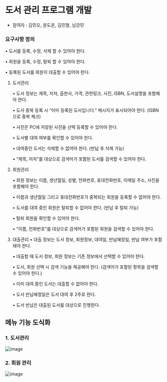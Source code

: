 # 도서 관리 프로그램 개발
- 참여자 : 김민오, 윤도운, 김민철, 남강민


### 요구사항 정의


• 도서를 등록, 수정, 삭제 할 수 있어야 한다.
  

• 회원을 등록, 수정, 탈퇴 할 수 있어야 한다.


• 등록된 도서를 회원이 대출할 수 있어야 한다.

1) 도서관리


    • 도서 정보는 제목, 저자, 출판사, 가격, 관련링크, 사진, ISBN, 도서설명을 포함해야 한다. 


    • 도서 중복 등록 시 “이미 등록된 도서입니다.” 메시지가 표시되어야 한다. (ISBN으로 중복 체크)


    • 사진은 PC에 저장된 사진을 선택 등록할 수 있어야 한다. 


    • 도서별 대여 여부를 확인할 수 있어야 한다.


    • 대여중인 도서는 삭제할 수 없어야 한다. (반납 후 삭제 가능)

   
    • “제목, 저자"를 대상으로 검색어가 포함된 도서를 검색할 수 있어야 한다. 


2) 회원관리


    • 회원 정보는 이름, 생년월일, 성별, 전화번호, 휴대전화번호, 이메일 주소, 사진을 포함해야 한다.

   
    • 이름과 생년월일 그리고 휴대전화번호가 중복되는 회원을 등록할 수 없어야 한다.

   
    • 도서를 대여 중인 회원은 탈퇴할 수 없어야 한다. (반납 후 탈퇴 가능)

   
    • 탈퇴 회원을 확인할 수 있어야 한다.

   
    • “이름, 전화번호"를 대상으로 검색어가 포함된 회원을 검색할 수 있어야 한다.
   

4) 대출관리
    • 대출 정보는 도서 정보, 회원정보, 대여일, 반납예정일, 반납 여부가 포함돼야 한다.

   
    • 대출할 때 도서 정보, 회원 정보는 기존 정보에서 선택할 수 있어야 한다.

   
    • 도서, 회원 선택 시 검색 기능을 제공해야 한다. (검색어가 포함된 항목을 검색할 수 있어야 한다.)

   
    • 이미 대여 중인 도서는 대출할 수 없어야 한다.

   
    • 도서 반납예정일은 도서 대여 후 2주로 한다.

   
    • 도서 반납은 대출된 도서를 대상으로 진행한다.

   

## 메뉴 기능 도식화
### 1. 도서관리
![image](https://github.com/yundoun/Librarian_Kimminoh/assets/106233376/0d0380f0-92c2-460b-a2d7-8d16147f8551)


### 2. 회원 관리
![image](https://github.com/yundoun/Librarian_Kimminoh/assets/106233376/fc80b0ad-b1dc-4548-8eba-9953f762dc6e)


